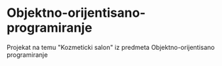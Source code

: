 # Objektno-orijentisano-programiranje
Projekat na temu "Kozmeticki salon" iz predmeta Objektno-orijentisano programiranje
